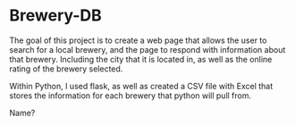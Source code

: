 # Brewery-DB

The goal of this project is to create a web page that allows the user to search for a local brewery, and the page to respond with information about that brewery. Including the city that it is located in, as well as the online rating of the brewery selected. 

Within Python, I used flask, as well as created a CSV file with Excel that stores the information for each brewery that python will pull from. 
 
Name?
